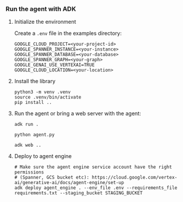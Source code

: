 ### Run the agent with ADK

1) Initialize the environment

   Create a `.env` file in the examples directory:

   ```
   GOOGLE_CLOUD_PROJECT=<your-project-id>
   GOOGLE_SPANNER_INSTANCE=<your-instance>
   GOOGLE_SPANNER_DATABASE=<your-database>
   GOOGLE_SPANNER_GRAPH=<your-graph>
   GOOGLE_GENAI_USE_VERTEXAI=TRUE
   GOOGLE_CLOUD_LOCATION=<your-location>
   ```

2) Install the library

   ```
   python3 -m venv .venv
   source .venv/bin/activate
   pip install ..
   ```

3) Run the agent or bring a web server with the agent:

   ```
   adk run .

   python agent.py

   adk web ..
   ```

4) Deploy to agent engine

   ```
   # Make sure the agent engine service account have the right permissions
   # (Spanner, GCS bucket etc): https://cloud.google.com/vertex-ai/generative-ai/docs/agent-engine/set-up
   adk deploy agent_engine . --env_file .env --requirements_file requirements.txt --staging_bucket STAGING_BUCKET
   ```
